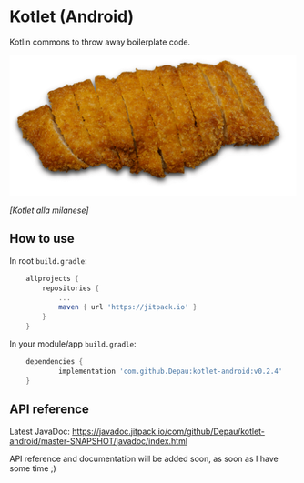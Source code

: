 # Kotlet (Android)
Kotlin commons to throw away boilerplate code.

![Cotoletta](cotoletta.png "Kotlet alla milanese")

*\[Kotlet alla milanese\]*

## How to use

In root `build.gradle`:

```gradle
	allprojects {
		repositories {
			...
			maven { url 'https://jitpack.io' }
		}
	}
```

In your module/app `build.gradle`:

```gradle
	dependencies {
	        implementation 'com.github.Depau:kotlet-android:v0.2.4'
	}
```

## API reference

Latest JavaDoc: https://javadoc.jitpack.io/com/github/Depau/kotlet-android/master-SNAPSHOT/javadoc/index.html

API reference and documentation will be added soon, as soon as I have some time ;)